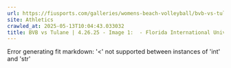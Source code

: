 ```yaml
---
url: https://fiusports.com/galleries/womens-beach-volleyball/bvb-vs-tulane-4-26-25/image-1/358/62865
site: Athletics
crawled_at: 2025-05-13T10:04:43.033032
title: BVB vs Tulane | 4.26.25 - Image 1:  - Florida International University
---
```


Error generating fit markdown: '<' not supported between instances of 'int' and 'str'